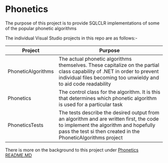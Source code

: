 # Phonetics

The purpose of this project is to provide SQLCLR implementations of some of the popular phonetic algorithms

The individual Visual Studio projects in this repo are as follows:-

|Project|Purpose|
|-------|-------|
|PhoneticAlgorithms|The actual phonetic algorithms themselves.  These capitalize on the partial class capability of .NET in order to prevent individual files becoming too unwieldy and to aid code readability|
|Phonetics|The control class for the algorithm.  It is this that determines which phonetic algorithm is used for a particular task|
|PhoneticsTests|The tests describe the desired output from an algorithm and are written first, the code to implement the algorithm and hopefully pass the test si then created in the PhoneticAlgorithms project|

There is more on the background to this project under [Phonetics README.MD](Phonetics/README.md)
